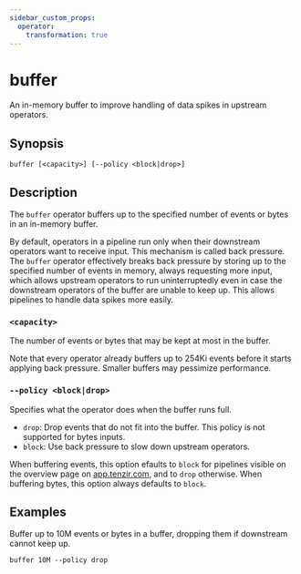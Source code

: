 ```yaml
---
sidebar_custom_props:
  operator:
    transformation: true
---
```


# buffer

An in-memory buffer to improve handling of data spikes in upstream operators.

## Synopsis

```
buffer [<capacity>] [--policy <block|drop>]
```

## Description

The `buffer` operator buffers up to the specified number of events or bytes in
an in-memory buffer.

By default, operators in a pipeline run only when their downstream operators
want to receive input. This mechanism is called back pressure. The `buffer`
operator effectively breaks back pressure by storing up to the specified number
of events in memory, always requesting more input, which allows upstream
operators to run uninterruptedly even in case the downstream operators of the
buffer are unable to keep up. This allows pipelines to handle data spikes more
easily.

### `<capacity>`

The number of events or bytes that may be kept at most in the buffer.

Note that every operator already buffers up to 254Ki events before it starts
applying back pressure. Smaller buffers may pessimize performance.

### `--policy <block|drop>`

Specifies what the operator does when the buffer runs full.

- `drop`: Drop events that do not fit into the buffer. This policy is not
  supported for bytes inputs.
- `block`: Use back pressure to slow down upstream operators.

When buffering events, this option efaults to `block` for pipelines visible on
the overview page on [app.tenzir.com](https://app.tenzir.com), and to `drop`
otherwise. When buffering bytes, this option always defaults to `block`.

## Examples

Buffer up to 10M events or bytes in a buffer, dropping them if downstream cannot
keep up.

```
buffer 10M --policy drop
```
